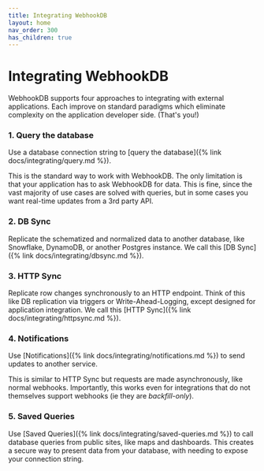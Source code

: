 ```yaml
---
title: Integrating WebhookDB
layout: home
nav_order: 300
has_children: true
---
```


# Integrating WebhookDB

WebhookDB supports four approaches to integrating with external applications.
Each improve on standard paradigms which eliminate complexity on the application developer side. (That's you!)

### 1. Query the database

Use a database connection string to [query the database]({% link docs/integrating/query.md %}).
  
This is the standard way to work with WebhookDB. The only limitation is that your application
has to ask WebhookDB for data. This is fine, since the vast majority of use cases are solved with queries,
but in some cases you want real-time updates from a 3rd party API.

### 2. DB Sync

Replicate the schematized and normalized data to another database, like Snowflake, DynamoDB, or another Postgres instance.
We call this [DB Sync]({% link docs/integrating/dbsync.md %}).

### 3. HTTP Sync

Replicate row changes synchronously to an HTTP endpoint. Think of this like DB replication via triggers
or Write-Ahead-Logging, except designed for application integration. We call this [HTTP Sync]({% link docs/integrating/httpsync.md %}).

### 4. Notifications

Use [Notifications]({% link docs/integrating/notifications.md %}) to send updates to another service.

This is similar to HTTP Sync but requests are made asynchronously, like normal webhooks.
Importantly, this works even for integrations that do not themselves support webhooks
(ie they are *backfill-only*).

### 5. Saved Queries

Use [Saved Queries]({% link docs/integrating/saved-queries.md %}) to call database queries
from public sites, like maps and dashboards. This creates a secure way to present
data from your database, with needing to expose your connection string.
